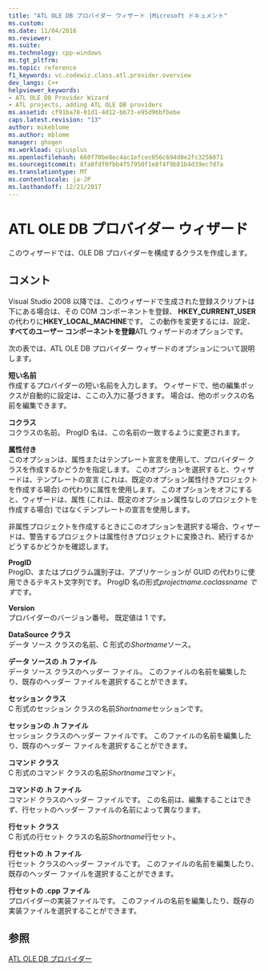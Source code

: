 ```yaml
---
title: "ATL OLE DB プロバイダー ウィザード |Microsoft ドキュメント"
ms.custom: 
ms.date: 11/04/2016
ms.reviewer: 
ms.suite: 
ms.technology: cpp-windows
ms.tgt_pltfrm: 
ms.topic: reference
f1_keywords: vc.codewiz.class.atl.provider.overview
dev_langs: C++
helpviewer_keywords:
- ATL OLE DB Provider Wizard
- ATL projects, adding ATL OLE DB providers
ms.assetid: cf91ba78-01d1-4d12-b673-e95d96bfbebe
caps.latest.revision: "13"
author: mikeblome
ms.author: mblome
manager: ghogen
ms.workload: cplusplus
ms.openlocfilehash: 660f70be8ec4ac1efcec056c694d0e2fc3256071
ms.sourcegitcommit: 8fa8fdf0fbb4f57950f1e8f4f9b81b4d39ec7d7a
ms.translationtype: MT
ms.contentlocale: ja-JP
ms.lasthandoff: 12/21/2017
---
```

# <a name="atl-ole-db-provider-wizard"></a>ATL OLE DB プロバイダー ウィザード
このウィザードでは、OLE DB プロバイダーを構成するクラスを作成します。  
  
## <a name="remarks"></a>コメント  
 Visual Studio 2008 以降では、このウィザードで生成された登録スクリプトは下にある場合は、その COM コンポーネントを登録、 **HKEY_CURRENT_USER**の代わりに**HKEY_LOCAL_MACHINE**です。 この動作を変更するには、設定、**すべてのユーザー コンポーネントを登録**ATL ウィザードのオプションです。  
  
 次の表では、ATL OLE DB プロバイダー ウィザードのオプションについて説明します。  
  
 **短い名前**  
 作成するプロバイダーの短い名前を入力します。 ウィザードで、他の編集ボックスが自動的に設定は、ここの入力に基づきます。 場合は、他のボックスの名前を編集できます。  
  
 **コクラス**  
 コクラスの名前。 ProgID 名は、この名前の一致するように変更されます。  
  
 **属性付き**  
 このオプションは、属性またはテンプレート宣言を使用して、プロバイダー クラスを作成するかどうかを指定します。 このオプションを選択すると、ウィザードは、テンプレートの宣言 (これは、既定のオプション属性付きプロジェクトを作成する場合) の代わりに属性を使用します。 このオプションをオフにすると、ウィザードは、属性 (これは、既定のオプション属性なしのプロジェクトを作成する場合) ではなくテンプレートの宣言を使用します。  
  
 非属性プロジェクトを作成するときにこのオプションを選択する場合、ウィザードは、警告するプロジェクトは属性付きプロジェクトに変換され、続行するかどうするかどうかを確認します。  
  
 **ProgID**  
 ProgID、またはプログラム識別子は、アプリケーションが GUID の代わりに使用できるテキスト文字列です。 ProgID 名の形式*projectname.coclassname です*です。  
  
 **Version**  
 プロバイダーのバージョン番号。 既定値は 1 です。  
  
 **DataSource クラス**  
 データ ソース クラスの名前、C 形式の*Shortname*ソース。  
  
 **データ ソースの .h ファイル**  
 データ ソース クラスのヘッダー ファイル。 このファイルの名前を編集したり、既存のヘッダー ファイルを選択することができます。  
  
 **セッション クラス**  
 C 形式のセッション クラスの名前*Shortname*セッションです。  
  
 **セッションの .h ファイル**  
 セッション クラスのヘッダー ファイルです。 このファイルの名前を編集したり、既存のヘッダー ファイルを選択することができます。  
  
 **コマンド クラス**  
 C 形式のコマンド クラスの名前*Shortname*コマンド。  
  
 **コマンドの .h ファイル**  
 コマンド クラスのヘッダー ファイルです。 この名前は、編集することはできず、行セットのヘッダー ファイルの名前によって異なります。  
  
 **行セット クラス**  
 C 形式の行セット クラスの名前*Shortname*行セット。  
  
 **行セットの .h ファイル**  
 行セット クラスのヘッダー ファイルです。 このファイルの名前を編集したり、既存のヘッダー ファイルを選択することができます。  
  
 **行セットの .cpp ファイル**  
 プロバイダーの実装ファイルです。 このファイルの名前を編集したり、既存の実装ファイルを選択することができます。  
  
## <a name="see-also"></a>参照  
 [ATL OLE DB プロバイダー](../../atl/reference/adding-an-atl-ole-db-provider.md)

